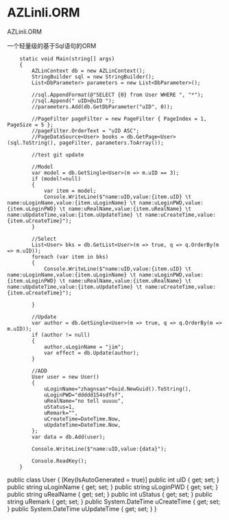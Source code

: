 # AZLinli.ORM
AZLinli.ORM

一个轻量级的基于Sql语句的ORM


    
    
        static void Main(string[] args)
        {
            AZLinContext db = new AZLinContext();
            StringBuilder sql = new StringBuilder();
            List<DbParameter> parameters = new List<DbParameter>();

            //sql.AppendFormat(@"SELECT {0} from User WHERE ", "*");
            //sql.Append(" uID>@uID ");
            //parameters.Add(db.GetDbParameter("uID", 0));

            //PageFilter pageFilter = new PageFilter { PageIndex = 1, PageSize = 5 };
            //pageFilter.OrderText = "uID ASC";
            //PageDataSource<User> books = db.GetPage<User>(sql.ToString(), pageFilter, parameters.ToArray());

            //test git update

            //Model
            var model = db.GetSingle<User>(m => m.uID == 3);
            if (model!=null)
            {
                var item = model;
                Console.WriteLine($"name:uID,value:{item.uID} \t name:uLoginName,value:{item.uLoginName} \t name:uLoginPWD,value:{item.uLoginPWD} \t name:uRealName,value:{item.uRealName} \t name:uUpdateTime,value:{item.uUpdateTime} \t name:uCreateTime,value:{item.uCreateTime}");
            }

            //Select
            List<User> bks = db.GetList<User>(m => true, q => q.OrderBy(m => m.uID));
            foreach (var item in bks)
            {
                Console.WriteLine($"name:uID,value:{item.uID} \t name:uLoginName,value:{item.uLoginName} \t name:uLoginPWD,value:{item.uLoginPWD} \t name:uRealName,value:{item.uRealName} \t name:uUpdateTime,value:{item.uUpdateTime} \t name:uCreateTime,value:{item.uCreateTime}");
             
            }

            //Update
            var author = db.GetSingle<User>(m => true, q => q.OrderBy(m => m.uID));
            if (author != null)
            {
                author.uLoginName = "jim";
                var effect = db.Update(author);
            }

            //ADD 
            User user = new User()
            {
                uLoginName="zhagnsan"+Guid.NewGuid().ToString(),
                uLoginPWD="ddddd154sdfsf",
                uRealName="no tell uuuuu",
                uStatus=1,
                uRemark="",
                uCreateTime=DateTime.Now,
                uUpdateTime=DateTime.Now,
            };
            var data = db.Add(user);

            Console.WriteLine($"name:uID,value:{data}");

            Console.ReadKey();
        }
        
        
        
   public class User
    {
        [Key(IsAutoGenerated = true)]
        public int uID { get; set; }
        public string uLoginName { get; set; }
        public string uLoginPWD { get; set; }
        public string uRealName { get; set; }
        public int uStatus { get; set; }
        public string uRemark { get; set; }
        public System.DateTime uCreateTime { get; set; }
        public System.DateTime uUpdateTime { get; set; }
    }
